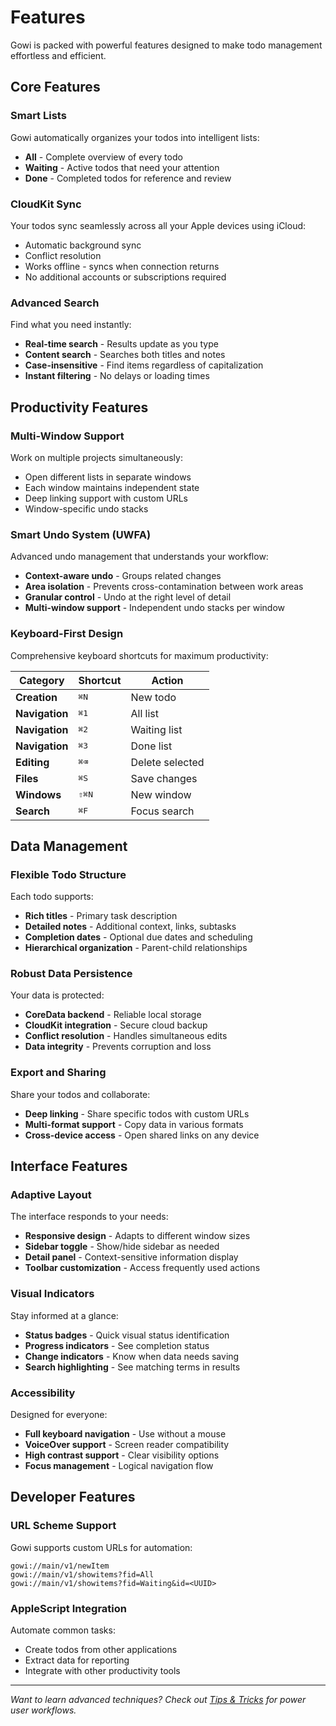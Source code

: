 # Features

Gowi is packed with powerful features designed to make todo management effortless and efficient.

## Core Features

### Smart Lists
Gowi automatically organizes your todos into intelligent lists:

- **All** - Complete overview of every todo
- **Waiting** - Active todos that need your attention  
- **Done** - Completed todos for reference and review

### CloudKit Sync
Your todos sync seamlessly across all your Apple devices using iCloud:

- Automatic background sync
- Conflict resolution
- Works offline - syncs when connection returns
- No additional accounts or subscriptions required

### Advanced Search
Find what you need instantly:

- **Real-time search** - Results update as you type
- **Content search** - Searches both titles and notes
- **Case-insensitive** - Find items regardless of capitalization
- **Instant filtering** - No delays or loading times

## Productivity Features

### Multi-Window Support
Work on multiple projects simultaneously:

- Open different lists in separate windows
- Each window maintains independent state
- Deep linking support with custom URLs
- Window-specific undo stacks

### Smart Undo System (UWFA)
Advanced undo management that understands your workflow:

- **Context-aware undo** - Groups related changes
- **Area isolation** - Prevents cross-contamination between work areas
- **Granular control** - Undo at the right level of detail
- **Multi-window support** - Independent undo stacks per window

### Keyboard-First Design
Comprehensive keyboard shortcuts for maximum productivity:

| Category | Shortcut | Action |
|----------|----------|--------|
| **Creation** | <kbd>⌘N</kbd> | New todo |
| **Navigation** | <kbd>⌘1</kbd> | All list |
| **Navigation** | <kbd>⌘2</kbd> | Waiting list |
| **Navigation** | <kbd>⌘3</kbd> | Done list |
| **Editing** | <kbd>⌘⌫</kbd> | Delete selected |
| **Files** | <kbd>⌘S</kbd> | Save changes |
| **Windows** | <kbd>⇧⌘N</kbd> | New window |
| **Search** | <kbd>⌘F</kbd> | Focus search |

## Data Management

### Flexible Todo Structure
Each todo supports:

- **Rich titles** - Primary task description
- **Detailed notes** - Additional context, links, subtasks
- **Completion dates** - Optional due dates and scheduling
- **Hierarchical organization** - Parent-child relationships

### Robust Data Persistence
Your data is protected:

- **CoreData backend** - Reliable local storage
- **CloudKit integration** - Secure cloud backup
- **Conflict resolution** - Handles simultaneous edits
- **Data integrity** - Prevents corruption and loss

### Export and Sharing
Share your todos and collaborate:

- **Deep linking** - Share specific todos with custom URLs
- **Multi-format support** - Copy data in various formats
- **Cross-device access** - Open shared links on any device

## Interface Features

### Adaptive Layout
The interface responds to your needs:

- **Responsive design** - Adapts to different window sizes
- **Sidebar toggle** - Show/hide sidebar as needed
- **Detail panel** - Context-sensitive information display
- **Toolbar customization** - Access frequently used actions

### Visual Indicators
Stay informed at a glance:

- **Status badges** - Quick visual status identification
- **Progress indicators** - See completion status
- **Change indicators** - Know when data needs saving
- **Search highlighting** - See matching terms in results

### Accessibility
Designed for everyone:

- **Full keyboard navigation** - Use without a mouse
- **VoiceOver support** - Screen reader compatibility
- **High contrast support** - Clear visibility options
- **Focus management** - Logical navigation flow

## Developer Features

### URL Scheme Support
Gowi supports custom URLs for automation:

```
gowi://main/v1/newItem
gowi://main/v1/showitems?fid=All
gowi://main/v1/showitems?fid=Waiting&id=<UUID>
```

### AppleScript Integration
Automate common tasks:

- Create todos from other applications
- Extract data for reporting
- Integrate with other productivity tools

---

*Want to learn advanced techniques? Check out [Tips & Tricks](tips-and-tricks.html) for power user workflows.*